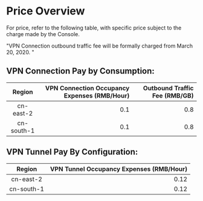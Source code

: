 # Price Overview

For price, refer to the following table, with specific price subject to the charge made by the Console.

"VPN Connection outbound traffic fee will be formally charged from March 20, 2020. "

## VPN Connection Pay by Consumption:
| Region | VPN Connection Occupancy Expenses (RMB/Hour) | Outbound Traffic Fee (RMB/GB) |
|:---:| ---:| ---:|
| cn-east-2 | 0.1 | 0.8 |
| cn-south-1 | 0.1 | 0.8 |

## VPN Tunnel Pay By Configuration:
| Region | VPN Tunnel Occupancy Expenses (RMB/Hour) |
|:---:| ---:|
| cn-east-2 | 0.12 |
| cn-south-1 | 0.12 |
